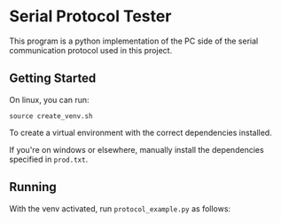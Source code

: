 # Serial Protocol Tester

This program is a python implementation of the PC side of the serial communication protocol used
in this project. 

## Getting Started

On linux, you can run:

```
source create_venv.sh 
```

To create a virtual environment with the correct dependencies installed.

If you're on windows or elsewhere, manually install the dependencies specified in `prod.txt`.

## Running

With the venv activated, run `protocol_example.py` as follows:

```

```